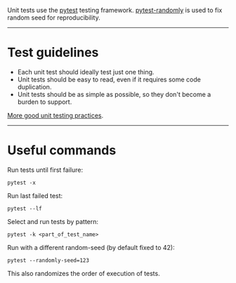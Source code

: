 Unit tests use the [pytest](https://docs.pytest.org/en/latest/index.html) testing framework. [pytest-randomly](https://pypi.org/project/pytest-randomly/) is used to fix random seed for reproducibility.

---
# Test guidelines
* Each unit test should ideally test just one thing.
* Unit tests should be easy to read, even if it requires some code duplication.
* Unit tests should be as simple as possible, so they don't become a burden to support.

[More good unit testing practices](https://pylonsproject.org/community-unit-testing-guidelines.html).

---
# Useful commands

Run tests until first failure:

```pytest -x```

Run last failed test:

```pytest --lf```

Select and run tests by pattern:

```pytest -k <part_of_test_name>```

Run with a different random-seed (by default fixed to 42):

```pytest --randomly-seed=123```

This also randomizes the order of execution of tests.
